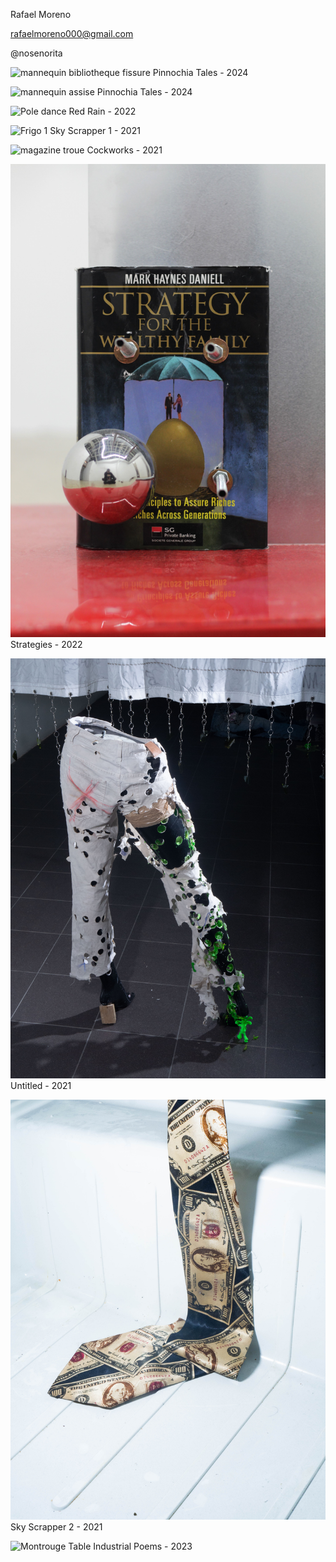 Rafael Moreno

rafaelmoreno000@gmail.com 

@nosenorita

![mannequin bibliotheque fissure](images/la-fissure-41.jpg) 
Pinnochia Tales - 2024

![mannequin assise](la-fissure-28.jpg) 
Pinnochia Tales - 2024

![Pole dance](raf3.jpg) 
Red Rain - 2022

![Frigo 1](IMG_0120.jpg)
Sky Scrapper 1 - 2021

![magazine troue](IMG_9915.jpg)
Cockworks - 2021

![Livre strategies](Moreno-Rafael-Strategies.JPG)
Strategies - 2022

![Mannequin Troue](P2100492.jpg)
Untitled - 2021

![cravatte frigo ](cravatte)
Sky Scrapper 2 - 2021

![Montrouge Table](rafael-moreno-montrouge-29.jpg)
Industrial Poems - 2023

